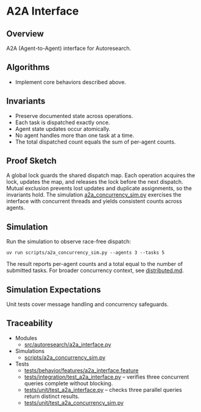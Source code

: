 # A2A Interface

## Overview

A2A (Agent-to-Agent) interface for Autoresearch.

## Algorithms

- Implement core behaviors described above.

## Invariants

- Preserve documented state across operations.
- Each task is dispatched exactly once.
- Agent state updates occur atomically.
- No agent handles more than one task at a time.
- The total dispatched count equals the sum of per-agent counts.

## Proof Sketch

A global lock guards the shared dispatch map. Each operation acquires the
lock, updates the map, and releases the lock before the next dispatch.
Mutual exclusion prevents lost updates and duplicate assignments, so the
invariants hold. The simulation [a2a_concurrency_sim.py][s1] exercises the
interface with concurrent threads and yields consistent counts across
agents.

## Simulation

Run the simulation to observe race-free dispatch:

```
uv run scripts/a2a_concurrency_sim.py --agents 3 --tasks 5
```

The result reports per-agent counts and a total equal to the number of
submitted tasks. For broader concurrency context, see
[distributed.md](distributed.md).

## Simulation Expectations

Unit tests cover message handling and concurrency safeguards.

## Traceability


- Modules
  - [src/autoresearch/a2a_interface.py][m1]
- Simulations
  - [scripts/a2a_concurrency_sim.py][s1]
- Tests
  - [tests/behavior/features/a2a_interface.feature][t1]
  - [tests/integration/test_a2a_interface.py][t2] – verifies three
    concurrent queries complete without blocking.
  - [tests/unit/test_a2a_interface.py][t3] – checks three parallel
    queries return distinct results.
  - [tests/unit/test_a2a_concurrency_sim.py][t4]

[m1]: ../../src/autoresearch/a2a_interface.py
[s1]: ../../scripts/a2a_concurrency_sim.py
[t1]: ../../tests/behavior/features/a2a_interface.feature
[t2]: ../../tests/integration/test_a2a_interface.py
[t3]: ../../tests/unit/test_a2a_interface.py
[t4]: ../../tests/unit/test_a2a_concurrency_sim.py
